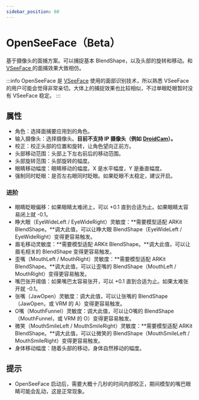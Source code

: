 ```yaml
---
sidebar_position: 60
---
```


# OpenSeeFace（Beta）

基于摄像头的面捕方案。可以捕捉基本 BlendShape，以及头部的旋转和移动。和 [VSeeFace ](https://www.vseeface.icu/)的面捕效果大致相仿。

:::info
OpenSeeFace 是 [VSeeFace](https://www.vseeface.icu/) 使用的面部识别技术，所以熟悉 VSeeFace 的用户可能会觉得非常亲切。大体上的捕捉效果也比较相似，不过单眼眨眼暂时没有 VSeeFace 稳定。
:::

## 属性

* 角色：选择面捕要应用到的角色。
* 输入摄像头：选择摄像头。**目前不支持 IP 摄像头（例如** [**DroidCam**](https://play.google.com/store/apps/details?id=com.dev47apps.droidcam\&hl=en\_US\&gl=US\&pli=1)**）。**
* 校正：校正头部的位置和旋转，让角色望向正前方。
* 头部移动范围：头部上下左右前后的移动范围。
* 头部旋转范围：头部旋转的幅度。
* 眼睛移动幅度：眼睛移动的幅度。X 是水平幅度，Y 是垂直幅度。
* 强制同时眨眼：是否左右眼同时眨眼。如果眨眼不太稳定，建议开启。&#x20;

### 进阶

* 眼睛眨眼偏移：如果眼睛太难闭上，可以 +0.1 直到合适为止。如果眼睛太容易闭上就 -0.1。
* 睁大眼（EyeWideLeft / EyeWideRight）灵敏度：**需要模型适配 ARKit BlendShape。**调大此值，可以让睁大眼 BlendShape（EyeWideLeft / EyeWideRight）变得更容易触发。
* 眉毛移动灵敏度：**需要模型适配 ARKit BlendShape。**调大此值，可以让眉毛相关的 BlendShape 变得更容易触发。
* 歪嘴（MouthLeft / MouthRight）灵敏度：**需要模型适配 ARKit BlendShape。**调大此值，可以让歪嘴的 BlendShape（MouthLeft / MouthRight）变得更容易触发。
* 嘴巴张开阈值：如果嘴巴太容易张开，可以 +0.1 直到合适为止。如果太难张开就 -0.1。
* 张嘴（JawOpen）灵敏度：调大此值，可以让张嘴的 BlendShape（JawOpen，或 VRM 的 A）变得更容易触发。
* O嘴（MouthFunnel）灵敏度：调大此值，可以让O嘴的 BlendShape（MouthFunnel，或 VRM 的 O）变得更容易触发。
* 微笑（MouthSmileLeft / MouthSmileRight）灵敏度：**需要模型适配 ARKit BlendShape。**调大此值，可以让微笑的 BlendShape（MouthSmileLeft / MouthSmileRight）变得更容易触发。
* 身体移动幅度：随着头部的移动，身体自然移动的幅度。

## 提示

* OpenSeeFace 启动后，需要大概十几秒的时间内部校正，期间模型的嘴巴眼睛可能会乱动，这是正常现象。

